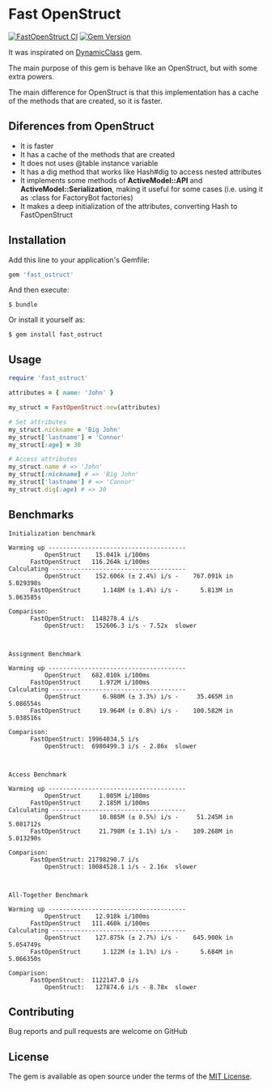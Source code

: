 # Fast OpenStruct

[![FastOpenStruct CI](https://github.com/w-osilva/fast_ostruct/actions/workflows/fast-ostruct_ci.yml/badge.svg)](https://github.com/w-osilva/fast_ostruct/actions/workflows/fast-ostruct_ci.yml)
[![Gem Version](https://badge.fury.io/rb/fast_ostruct.svg)](https://badge.fury.io/rb/fast_ostruct)

It was inspirated on [DynamicClass](https://github.com/amcaplan/dynamic_class) gem.

The main purpose of this gem is behave like an OpenStruct, but with some extra powers.

The main difference for OpenStruct is that this implementation has a cache of the methods that are created, so it is faster.

## Diferences from OpenStruct

- It is faster
- It has a cache of the methods that are created
- It does not uses @table instance variable
- It has a dig method that works like Hash#dig to access nested attributes
- It implements some methods of **ActiveModel::API** and **ActiveModel::Serialization**, making it useful for some cases (i.e. using it as :class for FactoryBot factories)
- It makes a deep initialization of the attributes, converting Hash to FastOpenStruct

## Installation

Add this line to your application's Gemfile:

```ruby
gem 'fast_ostruct'
```

And then execute:

    $ bundle

Or install it yourself as:
    
    $ gem install fast_ostruct


## Usage

```ruby
require 'fast_ostruct'

attributes = { name: 'John' }

my_struct = FastOpenStruct.new(attributes)

# Set attributes 
my_struct.nickname = 'Big John'
my_struct['lastname'] = 'Connor'
my_struct[:age] = 30

# Access attributes
my_struct.name # => 'John'
my_struct[:nickname] # => 'Big John'
my_struct['lastname'] # => 'Connor'
my_struct.dig(:age) # => 30
```

## Benchmarks
```
Initialization benchmark

Warming up --------------------------------------
          OpenStruct    15.041k i/100ms
      FastOpenStruct   116.264k i/100ms
Calculating -------------------------------------
          OpenStruct    152.606k (± 2.4%) i/s -    767.091k in   5.029398s
      FastOpenStruct      1.148M (± 1.4%) i/s -      5.813M in   5.063585s

Comparison:
      FastOpenStruct:  1148278.4 i/s
          OpenStruct:   152606.3 i/s - 7.52x  slower



Assignment Benchmark

Warming up --------------------------------------
          OpenStruct   682.010k i/100ms
      FastOpenStruct     1.972M i/100ms
Calculating -------------------------------------
          OpenStruct      6.980M (± 3.3%) i/s -     35.465M in   5.086554s
      FastOpenStruct     19.964M (± 0.8%) i/s -    100.582M in   5.038516s

Comparison:
      FastOpenStruct: 19964034.5 i/s
          OpenStruct:  6980499.3 i/s - 2.86x  slower



Access Benchmark

Warming up --------------------------------------
          OpenStruct     1.005M i/100ms
      FastOpenStruct     2.185M i/100ms
Calculating -------------------------------------
          OpenStruct     10.085M (± 0.5%) i/s -     51.245M in   5.081712s
      FastOpenStruct     21.798M (± 1.1%) i/s -    109.268M in   5.013290s

Comparison:
      FastOpenStruct: 21798290.7 i/s
          OpenStruct: 10084528.1 i/s - 2.16x  slower



All-Together Benchmark

Warming up --------------------------------------
          OpenStruct    12.918k i/100ms
      FastOpenStruct   111.460k i/100ms
Calculating -------------------------------------
          OpenStruct    127.875k (± 2.7%) i/s -    645.900k in   5.054749s
      FastOpenStruct      1.122M (± 1.1%) i/s -      5.684M in   5.066350s

Comparison:
      FastOpenStruct:  1122147.0 i/s
          OpenStruct:   127874.6 i/s - 8.78x  slower
```

## Contributing

Bug reports and pull requests are welcome on GitHub

## License

The gem is available as open source under the terms of the [MIT License](http://opensource.org/licenses/MIT).

